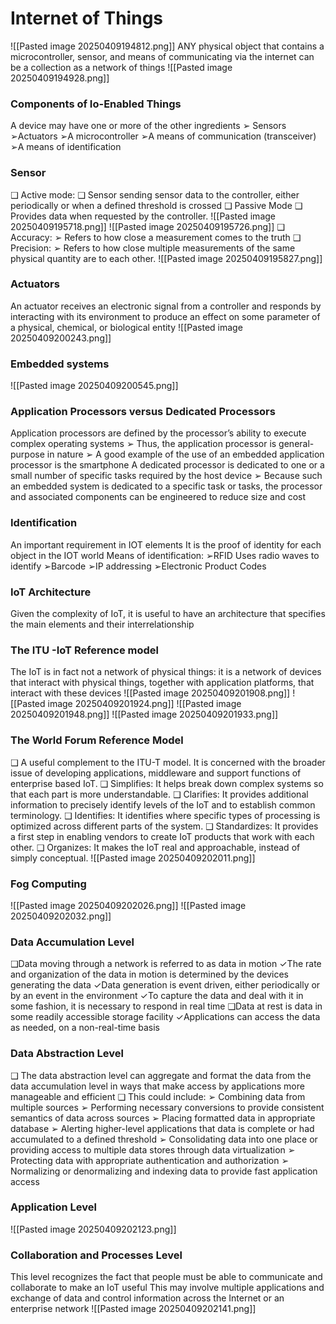 # Internet of Things
![[Pasted image 20250409194812.png]]
ANY physical object that contains a microcontroller, sensor, and means of communicating via the internet can be a collection as a network of things
![[Pasted image 20250409194928.png]]
### Components of Io-Enabled Things
A device may have one or more of the other ingredients
➢ Sensors
➢Actuators
➢A microcontroller
➢A means of communication (transceiver)
➢A means of identification
### Sensor
❑ Active mode:
	❑ Sensor sending sensor data to the controller, either periodically or when a defined threshold is crossed
❑ Passive Mode
	❑ Provides data when requested by the controller. 
![[Pasted image 20250409195718.png]]
![[Pasted image 20250409195726.png]]
❑ Accuracy: ➢ Refers to how close a measurement comes to the truth 
❑ Precision: ➢ Refers to how close multiple measurements of the same physical quantity are to each other.
![[Pasted image 20250409195827.png]]
### Actuators
An actuator receives an electronic signal from a controller and responds by interacting with its environment to produce an effect on some parameter of a physical, chemical, or biological entity
![[Pasted image 20250409200243.png]]
### Embedded systems
![[Pasted image 20250409200545.png]]
### Application Processors versus Dedicated Processors
Application processors are defined by the processor’s ability to execute complex operating systems
	➢ Thus, the application processor is general-purpose in nature
	➢ A good example of the use of an embedded application processor is the smartphone
A dedicated processor is dedicated to one or a small number of specific tasks required by the host device 
	➢ Because such an embedded system is dedicated to a specific task or tasks, the processor and associated components can be engineered to reduce size and cost
### Identification
An important requirement in IOT elements
It is the proof of identity for each object in the IOT world
Means of identification:
➢RFID
	Uses radio waves to identify
➢Barcode
➢IP addressing
➢Electronic Product Codes
### IoT Architecture
Given the complexity of IoT, it is useful to have an architecture that specifies the main elements and their interrelationship
### The ITU -IoT Reference model
The IoT is in fact not a network of physical things: it is a network of devices that interact with physical things, together with application platforms, that interact with these devices
![[Pasted image 20250409201908.png]]
![[Pasted image 20250409201924.png]]
![[Pasted image 20250409201948.png]]
![[Pasted image 20250409201933.png]]
### The World Forum Reference Model
❑ A useful complement to the ITU-T model. It is concerned with the broader issue of
developing applications, middleware and support functions of enterprise based IoT.
❑ Simplifies: It helps break down complex systems so that each part is more
understandable.
❑ Clarifies: It provides additional information to precisely identify levels of the IoT and
to establish common terminology.
❑ Identifies: It identifies where specific types of processing is optimized across different
parts of the system.
❑ Standardizes: It provides a first step in enabling vendors to create IoT products that
work with each other.
❑ Organizes: It makes the IoT real and approachable, instead of simply conceptual.
![[Pasted image 20250409202011.png]]
### Fog Computing
![[Pasted image 20250409202026.png]]
![[Pasted image 20250409202032.png]]
### Data Accumulation Level
❑Data moving through a network is referred to as data in motion
✓The rate and organization of the data in motion is determined by the devices generating the data
✓Data generation is event driven, either periodically or by an event in the environment
✓To capture the data and deal with it in some fashion, it is necessary to respond in real time
❑Data at rest is data in some readily accessible storage facility
✓Applications can access the data as needed, on a non-real-time basis
### Data Abstraction Level
❑ The data abstraction level can aggregate and format the data from the data
accumulation level in ways that make access by applications more manageable and
efficient
❑ This could include:
➢ Combining data from multiple sources
➢ Performing necessary conversions to provide consistent semantics of data across sources
➢ Placing formatted data in appropriate database
➢ Alerting higher-level applications that data is complete or had accumulated to a defined threshold
➢ Consolidating data into one place or providing access to multiple data stores through data virtualization
➢ Protecting data with appropriate authentication and authorization
➢ Normalizing or denormalizing and indexing data to provide fast application access
### Application Level
![[Pasted image 20250409202123.png]]
### Collaboration and Processes Level
This level recognizes the fact that people must be able to communicate and collaborate to make an IoT useful This may involve multiple applications and exchange of data and control information across the Internet or an enterprise network
![[Pasted image 20250409202141.png]]
